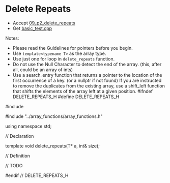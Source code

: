 # Delete Repeats

- Accept [09_p2_delete_repeats](https://classroom.github.com/a/FtIOrYhs)
- Get [basic_test.cpp](basic_test.cpp)

Notes:

- Please read the Guidelines for pointers before you begin. 
- Use `template<typename T>` as the array type.
- Use just one for loop in `delete_repeats` function.
- Do not use the Null Character to detect the end of the array. (this, after all, could be an array of ints)
- Use a search_entry function that returns a pointer to the location of the first occurrence of a key. (or a nullptr if not found)
If you are instructed to remove the duplicates from the existing array, use a shift_left function that shifts the elements of the array left at a given position.
#ifndef DELETE_REPEATS_H
#define DELETE_REPEATS_H

#include <iostream>

#include "../array_functions/array_functions.h"

using namespace std;

// Declaration

template<typename T>
void delete_repeats(T* a, int& size);

// Definition

// TODO

#endif // DELETE_REPEATS_H